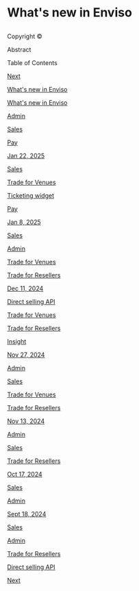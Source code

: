# What's new in Enviso

## 

Copyright ©





Abstract



Table of Contents

[Next](UUID-8c91cf65-b493-dafc-6b18-13d422537b92.html)

[](#)

[](#)

[What's new in Enviso](UUID-8c91cf65-b493-dafc-6b18-13d422537b92.html)

[What's new in Enviso](UUID-ce5d4a3e-26be-c255-34d4-8f306de002c1.html)

[Admin](UUID-ce5d4a3e-26be-c255-34d4-8f306de002c1.html#UUID-ce5d4a3e-26be-c255-34d4-8f306de002c1_section-idm234774707085313)

[Sales](UUID-ce5d4a3e-26be-c255-34d4-8f306de002c1.html#UUID-ce5d4a3e-26be-c255-34d4-8f306de002c1_section-idm234774717377906)

[Pay](UUID-ce5d4a3e-26be-c255-34d4-8f306de002c1.html#UUID-ce5d4a3e-26be-c255-34d4-8f306de002c1_section-idm234774817950394)

[Jan 22, 2025](UUID-ef73771b-811d-ec8e-26ae-4174d5051a34.html)

[Sales](UUID-ef73771b-811d-ec8e-26ae-4174d5051a34.html#UUID-ef73771b-811d-ec8e-26ae-4174d5051a34_section-idm234762778229149)

[Trade for Venues](UUID-ef73771b-811d-ec8e-26ae-4174d5051a34.html#UUID-ef73771b-811d-ec8e-26ae-4174d5051a34_section-idm234752225099632)

[Ticketing widget](UUID-ef73771b-811d-ec8e-26ae-4174d5051a34.html#UUID-ef73771b-811d-ec8e-26ae-4174d5051a34_section-idm23475223809512)

[Pay](UUID-ef73771b-811d-ec8e-26ae-4174d5051a34.html#UUID-ef73771b-811d-ec8e-26ae-4174d5051a34_section-idm234762786722787)

[Jan 8, 2025](UUID-8137a4e0-1fca-0537-6f87-412f61307a16.html)

[Sales](UUID-8137a4e0-1fca-0537-6f87-412f61307a16.html#UUID-8137a4e0-1fca-0537-6f87-412f61307a16_section-idm93472832763676)

[Admin](UUID-8137a4e0-1fca-0537-6f87-412f61307a16.html#UUID-8137a4e0-1fca-0537-6f87-412f61307a16_section-idm93472832699842)

[Trade for Venues](UUID-8137a4e0-1fca-0537-6f87-412f61307a16.html#UUID-8137a4e0-1fca-0537-6f87-412f61307a16_section-idm93472832831184)

[Trade for Resellers](UUID-8137a4e0-1fca-0537-6f87-412f61307a16.html#UUID-8137a4e0-1fca-0537-6f87-412f61307a16_section-idm93472832628384)

[Dec 11, 2024](UUID-bf00a6d5-1caf-9a70-938f-b6e6f27ae6c1.html)

[Direct selling API](UUID-bf00a6d5-1caf-9a70-938f-b6e6f27ae6c1.html#UUID-bf00a6d5-1caf-9a70-938f-b6e6f27ae6c1_section-idm234679867605589)

[Trade for Venues](UUID-bf00a6d5-1caf-9a70-938f-b6e6f27ae6c1.html#UUID-bf00a6d5-1caf-9a70-938f-b6e6f27ae6c1_section-idm23467667212884)

[Trade for Resellers](UUID-bf00a6d5-1caf-9a70-938f-b6e6f27ae6c1.html#UUID-bf00a6d5-1caf-9a70-938f-b6e6f27ae6c1_section-idm234676792194592)

[Insight](UUID-bf00a6d5-1caf-9a70-938f-b6e6f27ae6c1.html#UUID-bf00a6d5-1caf-9a70-938f-b6e6f27ae6c1_section-idm234680025999523)

[Nov 27, 2024](UUID-f183b3ae-22be-3dac-11d4-d44c5df78338.html)

[Admin](UUID-f183b3ae-22be-3dac-11d4-d44c5df78338.html#UUID-f183b3ae-22be-3dac-11d4-d44c5df78338_section-idm93467667092232)

[Sales](UUID-f183b3ae-22be-3dac-11d4-d44c5df78338.html#UUID-f183b3ae-22be-3dac-11d4-d44c5df78338_section-idm234656068968527)

[Trade for Venues](UUID-f183b3ae-22be-3dac-11d4-d44c5df78338.html#UUID-f183b3ae-22be-3dac-11d4-d44c5df78338_section-idm234654220849081)

[Trade for Resellers](UUID-f183b3ae-22be-3dac-11d4-d44c5df78338.html#UUID-f183b3ae-22be-3dac-11d4-d44c5df78338_section-idm234656129105326)

[Nov 13, 2024](UUID-c0a90369-c0cd-a0a1-59ed-37a1a1bb1b00.html)

[Admin](UUID-c0a90369-c0cd-a0a1-59ed-37a1a1bb1b00.html#UUID-c0a90369-c0cd-a0a1-59ed-37a1a1bb1b00_section-idm234640026225117)

[Sales](UUID-c0a90369-c0cd-a0a1-59ed-37a1a1bb1b00.html#UUID-c0a90369-c0cd-a0a1-59ed-37a1a1bb1b00_section-idm93464584648560)

[Trade for Resellers](UUID-c0a90369-c0cd-a0a1-59ed-37a1a1bb1b00.html#UUID-c0a90369-c0cd-a0a1-59ed-37a1a1bb1b00_section-idm93464582341768)

[Oct 17, 2024](UUID-340e38e9-4ebc-aae6-4464-10a5882fc03b.html)

[Sales](UUID-340e38e9-4ebc-aae6-4464-10a5882fc03b.html#UUID-340e38e9-4ebc-aae6-4464-10a5882fc03b_section-idm93458365098496)

[Admin](UUID-340e38e9-4ebc-aae6-4464-10a5882fc03b.html#UUID-340e38e9-4ebc-aae6-4464-10a5882fc03b_section-idm93458364989706)

[Sept 18, 2024](UUID-0480437b-499b-bc9d-4b69-09335bcf21e6.html)

[Sales](UUID-0480437b-499b-bc9d-4b69-09335bcf21e6.html#UUID-0480437b-499b-bc9d-4b69-09335bcf21e6_section-idm234532813749346)

[Admin](UUID-0480437b-499b-bc9d-4b69-09335bcf21e6.html#UUID-0480437b-499b-bc9d-4b69-09335bcf21e6_section-idm234532814852185)

[Trade for Resellers](UUID-0480437b-499b-bc9d-4b69-09335bcf21e6.html#UUID-0480437b-499b-bc9d-4b69-09335bcf21e6_section-idm234532814653439)

[Direct selling API](UUID-0480437b-499b-bc9d-4b69-09335bcf21e6.html#UUID-0480437b-499b-bc9d-4b69-09335bcf21e6_section-idm93453281527796)

[Next](UUID-8c91cf65-b493-dafc-6b18-13d422537b92.html)